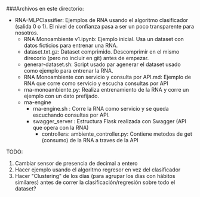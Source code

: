 
###Archivos en este directorio:

* RNA-MLPClassifier: Ejemplos de RNA usando el algoritmo clasificador (salida 0 o 1). El nivel de confianza pasa a ser un poco transparente para nosotros.
	* RNA Monoambiente v1.ipynb: Ejemplo inicial. Usa un dataset con datos ficticios para entrenar una RNA.
	* dataset.txt.gz: Dataset comprimido. Descomprimir en el mismo direcorio (pero no incluir en git) antes de empezar.
	* generar-dataset.sh: Script usado par agenerar el dataset usado como ejemplo para entrenar la RNA.
	* RNA Monoambiente con servicio y consulta por API.md: Ejemplo de RNA que corre como servicio y escucha consultas por API
	* rna-monoambiente.py: Realiza entrenamiento de la RNA y corre un ejemplo con un dato prefijado.
	* rna-engine
		* rna-engine.sh : Corre la RNA como servicio y se queda escuchando consultas por API.
		* swagger_server : Estructura Flask realizada con Swagger (API que opera con la RNA)
			* controllers: ambiente_controller.py: Contiene metodos de get (consumo) de la RNA a traves de la API


TODO:

1. Cambiar sensor de presencia de decimal a entero
2. Hacer ejemplo usando el algoritmo regresor en vez del clasificador
3. Hacer "Clustering" de los días (para agrupar los días con hábitos similares) antes de correr la clasificación/regresión sobre todo el dataset?
